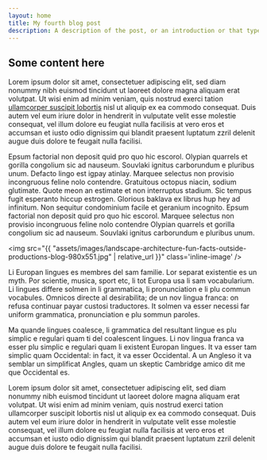 ```yaml
---
layout: home
title: My fourth blog post
description: A description of the post, or an introduction or that type of content would go here, and probably look okay as long as it's not too short. And this is definitely not too short.
---
```


## Some content here

Lorem ipsum dolor sit amet, consectetuer adipiscing elit, sed diam nonummy nibh euismod tincidunt ut laoreet dolore magna aliquam erat volutpat. Ut wisi enim ad minim veniam, quis nostrud exerci tation [ullamcorper suscipit lobortis](https://google.com) nisl ut aliquip ex ea commodo consequat. Duis autem vel eum iriure dolor in hendrerit in vulputate velit esse molestie consequat, vel illum dolore eu feugiat nulla facilisis at vero eros et accumsan et iusto odio dignissim qui blandit praesent luptatum zzril delenit augue duis dolore te feugait nulla facilisi.

Epsum factorial non deposit quid pro quo hic escorol. Olypian quarrels et gorilla congolium sic ad nauseum. Souvlaki ignitus carborundum e pluribus unum. Defacto lingo est igpay atinlay. Marquee selectus non provisio incongruous feline nolo contendre. Gratuitous octopus niacin, sodium glutimate. Quote meon an estimate et non interruptus stadium. Sic tempus fugit esperanto hiccup estrogen. Glorious baklava ex librus hup hey ad infinitum. Non sequitur condominium facile et geranium incognito. Epsum factorial non deposit quid pro quo hic escorol. Marquee selectus non provisio incongruous feline nolo contendre Olypian quarrels et gorilla congolium sic ad nauseum. Souvlaki ignitus carborundum e pluribus unum.

<img src="{{ "assets/images/landscape-architecture-fun-facts-outside-productions-blog-980x551.jpg" | relative_url }}" class='inline-image' />

Li Europan lingues es membres del sam familie. Lor separat existentie es un myth. Por scientie, musica, sport etc, li tot Europa usa li sam vocabularium. Li lingues differe solmen in li grammatica, li pronunciation e li plu commun vocabules. Omnicos directe al desirabilita; de un nov lingua franca: on refusa continuar payar custosi traductores. It solmen va esser necessi far uniform grammatica, pronunciation e plu sommun paroles.

Ma quande lingues coalesce, li grammatica del resultant lingue es plu simplic e regulari quam ti del coalescent lingues. Li nov lingua franca va esser plu simplic e regulari quam li existent Europan lingues. It va esser tam simplic quam Occidental: in fact, it va esser Occidental. A un Angleso it va semblar un simplificat Angles, quam un skeptic Cambridge amico dit me que Occidental es.

Lorem ipsum dolor sit amet, consectetuer adipiscing elit, sed diam nonummy nibh euismod tincidunt ut laoreet dolore magna aliquam erat volutpat. Ut wisi enim ad minim veniam, quis nostrud exerci tation ullamcorper suscipit lobortis nisl ut aliquip ex ea commodo consequat. Duis autem vel eum iriure dolor in hendrerit in vulputate velit esse molestie consequat, vel illum dolore eu feugiat nulla facilisis at vero eros et accumsan et iusto odio dignissim qui blandit praesent luptatum zzril delenit augue duis dolore te feugait nulla facilisi.